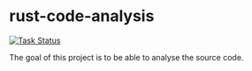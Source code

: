 # rust-code-analysis

[![Task Status](https://github.taskcluster.net/v1/repository/mozilla/rust-code-analysis/master/badge.svg)](https://github.taskcluster.net/v1/repository/mozilla/rust-code-analysis/master/badge.svg)

The goal of this project is to be able to analyse the source code.
